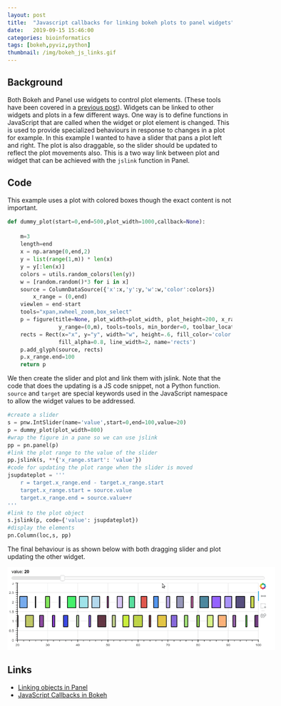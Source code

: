```yaml
---
layout: post
title:  "Javascript callbacks for linking bokeh plots to panel widgets"
date:   2019-09-15 15:46:00
categories: bioinformatics
tags: [bokeh,pyviz,python]
thumbnail: /img/bokeh_js_links.gif
---
```


## Background

Both Bokeh and Panel use widgets to control plot elements. (These tools have been covered in a [previous post](pyviz-panel)). Widgets can be linked to other widgets and plots in a few different ways. One way is to define functions in JavaScript that are called when the widget or plot element is changed. This is used to provide specialized behaviours in response to changes in a plot for example. In this example I wanted to have a slider that pans a plot left and right. The plot is also draggable, so the slider should be updated to reflect the plot movements also. This is a two way link between plot and widget that can be achieved with the `jslink` function in Panel.

## Code

This example uses a plot with colored boxes though the exact content is not important.

```python
def dummy_plot(start=0,end=500,plot_width=1000,callback=None):

    m=3
    length=end
    x = np.arange(0,end,2)   
    y = list(range(1,m)) * len(x)
    y = y[:len(x)]
    colors = utils.random_colors(len(y))
    w = [random.random()*3 for i in x]    
    source = ColumnDataSource({'x':x,'y':y,'w':w,'color':colors})
        x_range = (0,end)
    viewlen = end-start
    tools="xpan,xwheel_zoom,box_select"
    p = figure(title=None, plot_width=plot_width, plot_height=200, x_range=x_range,
                y_range=(0,m), tools=tools, min_border=0, toolbar_location='right')
    rects = Rect(x="x", y="y", width="w", height=.6, fill_color='color',
                fill_alpha=0.8, line_width=2, name='rects')
    p.add_glyph(source, rects)
    p.x_range.end=100
    return p
```

We then create the slider and plot and link them with jslink. Note that the code that does the updating is a JS code snippet, not a Python function. `source` and `target` are special keywords used in the JavaScript namespace to allow the widget values to be addressed.

```python
#create a slider
s = pnw.IntSlider(name='value',start=0,end=100,value=20)
p = dummy_plot(plot_width=800)
#wrap the figure in a pane so we can use jslink
pp = pn.panel(p)
#link the plot range to the value of the slider
pp.jslink(s, **{'x_range.start': 'value'})
#code for updating the plot range when the slider is moved
jsupdateplot = '''
    r = target.x_range.end - target.x_range.start
    target.x_range.start = source.value
    target.x_range.end = source.value+r
'''
#link to the plot object
s.jslink(p, code={'value': jsupdateplot})
#display the elements
pn.Column(loc,s, pp)
```

The final behaviour is as shown below with both dragging slider and plot updating the other widget.

  <div style="width: 650px;">
  <a href="/img/bokeh_js_links.gif"> <img src="/img/bokeh_js_links.gif" width="600px"></a>
  </div>

## Links

* [Linking objects in Panel](https://panel.pyviz.org/user_guide/Links.html)
* [JavaScript Callbacks in Bokeh](https://bokeh.pydata.org/en/latest/docs/user_guide/interaction/callbacks.html)
